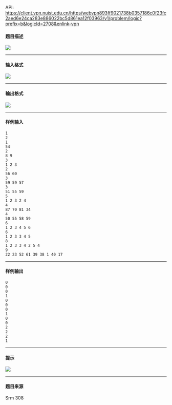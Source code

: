 API: https://client.vpn.nuist.edu.cn/https/webvpn893ff9021738b0357186c0f23fc2aed6e24ca283e886022bc5d861ea12f03963/v1/problem/logic?prefix=b&logicId=2708&enlink-vpn

#### 题目描述

![](../file/2708_0.gif)

---

#### 输入格式

![](../file/2708_0.gif)

---

#### 输出格式

![](../file/2708_0.gif)

---

#### 样例输入
```
1
2
1
54
2
8 9
3
1 2 3
2
56 60
3
59 59 57
3
51 55 59
5
1 2 3 2 4
4
87 70 81 34
4
50 55 58 59
6
1 2 3 4 5 6
6
1 2 3 3 4 5
8
1 2 3 3 4 2 5 4
9
22 23 52 61 39 38 1 40 17

```

---

#### 样例输出
```
0
0
0
1
0
0
0
1
0
0
2
2
2
1

```

---

#### 提示

![](../file/2708_0.gif)

---

#### 题目来源

Srm 308